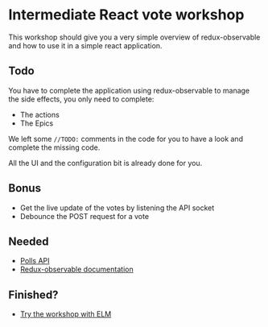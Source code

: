# Intermediate React vote workshop
This workshop should give you a very simple overview of redux-observable and how to use it in a simple react application.

## Todo
You have to complete the application using redux-observable to manage the side effects, you only need to complete:
- The actions
- The Epics

We left some `//TODO:` comments in the code for you to have a look and complete the missing code.

All the UI and the configuration bit is already done for you.

## Bonus
- Get the live update of the votes by listening the API socket
- Debounce the POST request for a vote

## Needed
- [Polls API](http://workshop.lastmilelink.technology:8080/)
- [Redux-observable documentation](https://redux-observable.js.org/docs/basics/Epics.html)


## Finished?
- [Try the workshop with ELM](https://github.com/lastmilelink/elm-workshop-voting)
